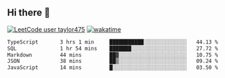 ## Hi there 👋

[![LeetCode user taylor475](https://img.shields.io/badge/dynamic/json?style=for-the-badge&labelColor=black&color=%23ffa116&label=Solved&query=solvedOverTotal&url=https%3A%2F%2Fleetcode-badge.vercel.app%2Fapi%2Fusers%2Ftaylor475&logo=leetcode&logoColor=yellow)](https://leetcode.com/taylor475/)
[![wakatime](https://wakatime.com/badge/user/8c6aced9-f66a-452f-8802-5d7239ce5c50.svg)](https://wakatime.com/@8c6aced9-f66a-452f-8802-5d7239ce5c50)

<!--START_SECTION:waka-->

```txt
TypeScript       3 hrs 1 min     ███████████░░░░░░░░░░░░░░   44.13 %
SQL              1 hr 54 mins    ███████░░░░░░░░░░░░░░░░░░   27.72 %
Markdown         44 mins         ██▓░░░░░░░░░░░░░░░░░░░░░░   10.75 %
JSON             38 mins         ██▒░░░░░░░░░░░░░░░░░░░░░░   09.24 %
JavaScript       14 mins         █░░░░░░░░░░░░░░░░░░░░░░░░   03.50 %
```

<!--END_SECTION:waka-->

<!--
**taylor475/taylor475** is a _special_ repository because its `README.md` (this file) appears on your GitHub profile.
